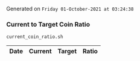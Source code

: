 Generated on `Friday 01-October-2021 at 03:24:38`

### Current to Target Coin Ratio
`current_coin_ratio.sh`

Date|Current|Target|Ratio
---|---|---|---
